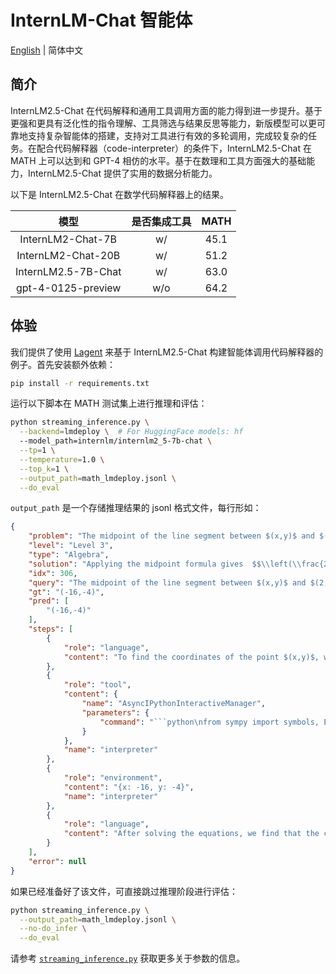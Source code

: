 # InternLM-Chat 智能体

[English](README.md) | 简体中文

## 简介

InternLM2.5-Chat 在代码解释和通用工具调用方面的能力得到进一步提升。基于更强和更具有泛化性的指令理解、工具筛选与结果反思等能力，新版模型可以更可靠地支持复杂智能体的搭建，支持对工具进行有效的多轮调用，完成较复杂的任务。在配合代码解释器（code-interpreter）的条件下，InternLM2.5-Chat 在 MATH 上可以达到和 GPT-4 相仿的水平。基于在数理和工具方面强大的基础能力，InternLM2.5-Chat 提供了实用的数据分析能力。

以下是 InternLM2.5-Chat 在数学代码解释器上的结果。

|        模型         | 是否集成工具 | MATH |
| :-----------------: | :----------: | :--: |
|  InternLM2-Chat-7B  |      w/      | 45.1 |
| InternLM2-Chat-20B  |      w/      | 51.2 |
| InternLM2.5-7B-Chat |      w/      | 63.0 |
| gpt-4-0125-preview  |     w/o      | 64.2 |

## 体验

我们提供了使用 [Lagent](lagent_zh-CN.md) 来基于 InternLM2.5-Chat 构建智能体调用代码解释器的例子。首先安装额外依赖：

```bash
pip install -r requirements.txt
```

运行以下脚本在 MATH 测试集上进行推理和评估：

```bash
python streaming_inference.py \
  --backend=lmdeploy \  # For HuggingFace models: hf
  --model_path=internlm/internlm2_5-7b-chat \
  --tp=1 \
  --temperature=1.0 \
  --top_k=1 \
  --output_path=math_lmdeploy.jsonl \
  --do_eval
```

`output_path` 是一个存储推理结果的 jsonl 格式文件，每行形如：

````json
{
    "problem": "The midpoint of the line segment between $(x,y)$ and $(2,4)$ is $(-7,0)$. Find $(x,y)$.",
    "level": "Level 3",
    "type": "Algebra",
    "solution": "Applying the midpoint formula gives  $$\\left(\\frac{2+x}{2},\\frac{4+y}{2}\\right)=(-7,0).$$Solving $\\frac{2+x}{2}=-7$ for $x$ and $\\frac{4+y}{2} = 0$ for $y$ we find $(x,y)$ to be $\\boxed{(-16,-4)}$.",
    "idx": 306,
    "query": "The midpoint of the line segment between $(x,y)$ and $(2,4)$ is $(-7,0)$. Find $(x,y)$.",
    "gt": "(-16,-4)",
    "pred": [
        "(-16,-4)"
    ],
    "steps": [
        {
            "role": "language",
            "content": "To find the coordinates of the point $(x,y)$, we can use the midpoint formula. The midpoint $M$ of a line segment with endpoints $(x_1, y_1)$ and $(x_2, y_2)$ is given by:\n\n\\[M = \\left(\\frac{x_1 + x_2}{2}, \\frac{y_1 + y_2}{2}\\right)\\]\n\nGiven that the midpoint is $(-7,0)$ and one endpoint is $(2,4)$, we can set up equations to solve for $x$ and $y$.\n\nLet's start by setting up the equations based on the midpoint formula:\n\n\\[\\frac{x + 2}{2} = -7\\]\n\\[\\frac{y + 4}{2} = 0\\]\n\nNow, let's solve these equations using Python to find the values of $x$ and $y$."
        },
        {
            "role": "tool",
            "content": {
                "name": "AsyncIPythonInteractiveManager",
                "parameters": {
                    "command": "```python\nfrom sympy import symbols, Eq, solve\n\n# Define symbols\nx, y = symbols('x y')\n\n# Define equations based on the midpoint formula\neq1 = Eq((x + 2)/2, -7)\neq2 = Eq((y + 4)/2, 0)\n\n# Solve equations\nsolution = solve((eq1, eq2), (x, y))\n\nsolution\n```"
                }
            },
            "name": "interpreter"
        },
        {
            "role": "environment",
            "content": "{x: -16, y: -4}",
            "name": "interpreter"
        },
        {
            "role": "language",
            "content": "After solving the equations, we find that the coordinates of the point $(x,y)$ are $(-16, -4)$. Therefore, the solution to the problem is:\n\n\\[\\boxed{(-16, -4)}\\]"
        }
    ],
    "error": null
}
````

如果已经准备好了该文件，可直接跳过推理阶段进行评估：

```bash
python streaming_inference.py \
  --output_path=math_lmdeploy.jsonl \
  --no-do_infer \
  --do_eval
```

请参考 [`streaming_inference.py`](streaming_inference.py) 获取更多关于参数的信息。
